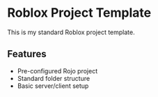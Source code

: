# Roblox Project Template

This is my standard Roblox project template.

## Features

- Pre-configured Rojo project
- Standard folder structure
- Basic server/client setup
